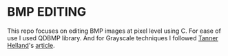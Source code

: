 # BMP EDITING

This repo focuses on editing BMP images at pixel level using C. For ease of use I used QDBMP library. And for Grayscale techniques I followed <a href="https://github.com/tannerhelland">Tanner Helland</a>'s <a href="http://www.tannerhelland.com/3643/grayscale-image-algorithm-vb6/">article</a>.
